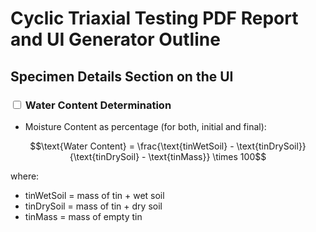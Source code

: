# Cyclic Triaxial Testing PDF Report and UI Generator Outline

## Specimen Details Section on the UI

### <input type="checkbox" id="eq1"> Water Content Determination
- Moisture Content as percentage (for both, initial and final):

$$\text{Water Content} = \frac{\text{tinWetSoil} - \text{tinDrySoil}}{\text{tinDrySoil} - \text{tinMass}} \times 100$$

where:
- tinWetSoil = mass of tin + wet soil
- tinDrySoil = mass of tin + dry soil  
- tinMass = mass of empty tin



